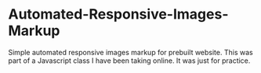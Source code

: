 # Automated-Responsive-Images-Markup

Simple automated responsive images markup for prebuilt website. This was part of a Javascript class I have been taking online. It was just for practice.
